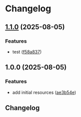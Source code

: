 # Changelog

## [1.1.0](https://github.com/CloudNationHQ/terraform-azure-pim/compare/v1.0.0...v1.1.0) (2025-08-05)


### Features

* test ([f58a837](https://github.com/CloudNationHQ/terraform-azure-pim/commit/f58a837a6933c2cdf647928a21e070a49b781700))

## 1.0.0 (2025-08-05)


### Features

* add initial resources ([ae3b54e](https://github.com/CloudNationHQ/terraform-azure-pim/commit/ae3b54e32206b1f92c038af652db10885a3c87a1))

## Changelog
